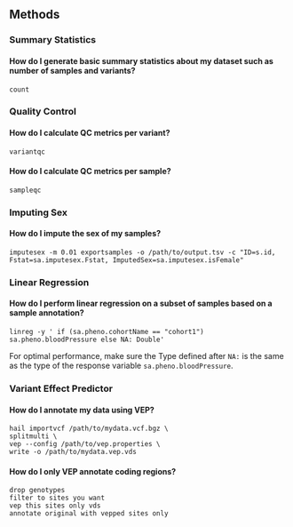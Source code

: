 ## <a class="jumptarget" name="methods"></a> Methods

### Summary Statistics

#### How do I generate basic summary statistics about my dataset such as number of samples and variants?

```
count
```


### Quality Control

#### How do I calculate QC metrics per variant?

```
variantqc
```

#### How do I calculate QC metrics per sample?

```
sampleqc
```


### Imputing Sex

#### How do I impute the sex of my samples?

```
imputesex -m 0.01 exportsamples -o /path/to/output.tsv -c "ID=s.id, Fstat=sa.imputesex.Fstat, ImputedSex=sa.imputesex.isFemale"
```


### Linear Regression

#### How do I perform linear regression on a subset of samples based on a sample annotation?

```
linreg -y ' if (sa.pheno.cohortName == "cohort1") sa.pheno.bloodPressure else NA: Double'
```

For optimal performance, make sure the Type defined after `NA:` is the same as the type of the response variable `sa.pheno.bloodPressure`.

### Variant Effect Predictor

#### How do I annotate my data using VEP?
 
```
hail importvcf /path/to/mydata.vcf.bgz \
splitmulti \
vep --config /path/to/vep.properties \
write -o /path/to/mydata.vep.vds
```


#### How do I only VEP annotate coding regions?
  
```
drop genotypes
filter to sites you want
vep this sites only vds
annotate original with vepped sites only
```
